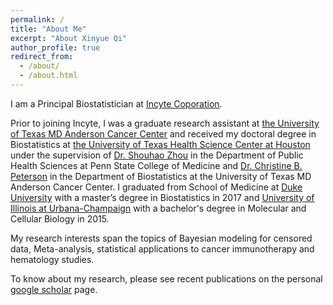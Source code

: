 ```yaml
---
permalink: /
title: "About Me"
excerpt: "About Xinyue Qi"
author_profile: true
redirect_from: 
  - /about/
  - /about.html
---
```

I am a Principal Biostatistician at [Incyte Coporation](https://www.incyte.com/).

Prior to joining Incyte, I was a graduate research assistant at [the University of Texas MD Anderson Cancer Center](https://www.mdanderson.org/) and received my doctoral degree in Biostatistics at [the University of Texas Health Science Center at Houston](https://www.uth.edu/) under the supervision of 
[Dr. Shouhao Zhou](https://cancer.psu.edu/researchers) in the Department of Public Health Sciences at Penn State College of Medicine  and [Dr. Christine B. Peterson](https://odin.mdacc.tmc.edu/~cbpeterson/) in the Department of Biostatistics at the University of Texas MD Anderson Cancer Center. I graduated from School of Medicine at [Duke University](https://duke.edu/) with a master’s degree in Biostatistics in 2017 and [University of Illinois at Urbana-Champaign](https://illinois.edu/) with a bachelor's degree in Molecular and Cellular Biology in 2015.

My research interests span the topics of Bayesian modeling for censored data, Meta-analysis, statistical applications to cancer immunotherapy and hematology studies.

To know about my research, please see recent publications on the personal [google scholar](https://scholar.google.com/scholar?hl=en&as_sdt=0%2C8&q=xinyue+qi&oq=) page.
